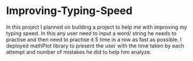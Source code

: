 # Improving-Typing-Speed
In this project I planned on building a project to help me with improving my typing speed. In this any user need to input a word/ string he needs to practise and then need to practise it 5 time in a row as fast as possible.
I deployed mathPlot library to present the user with the time taken by each attempt and number of mistakes he did to help him analyze.
